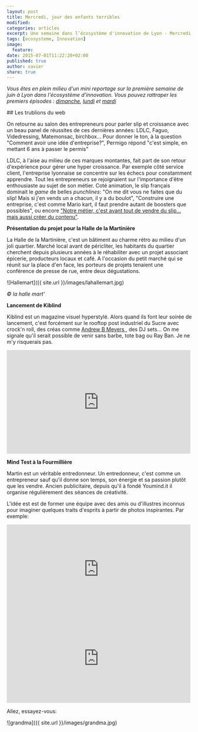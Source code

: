 ```yaml
---
layout: post
title: Mercredi, jour des enfants terribles
modified:
categories: articles
excerpt: Une semaine dans l’écosystème d'innovation de Lyon - Mercredi
tags: [ecosysteme, Innovation]
image:
  feature:
date: 2015-07-01T11:22:20+02:00
published: true
author: xavier
share: true
---
```


_Vous êtes en plein milieu d'un mini reportage sur la première semaine de juin à Lyon dans l'écosystème d'innovation. Vous pouvez rattraper les premiers épisodes : [dimanche](/articles/semaine-dans-ecosysteme-innovation-Lyon/), [lundi](/articles/semaine-ecosysteme-innovation-Lyon-Lundi/) et [mardi](/articles/semaine-ecosysteme-innovation-Lyon-mardi/)_ 

## Les trublions du web 

On retourne au salon des entrepreneurs pour parler slip et croissance avec un beau panel de réussites de ces dernières années: LDLC, Faguo, Videdressing, Matemonsac, birchbox... Pour donner le ton, à la question "Comment avoir une idée d'entreprise?", Permigo répond "c'est simple, en mettant 6 ans à passer le permis"

LDLC, à l'aise au milieu de ces marques montantes, fait part de son retour d'expérience pour gérer une hyper croissance. Par exemple côté service client, l'entreprise lyonnaise se concentre sur les échecs pour constamment apprendre. Tout les entrepreneurs se rejoignaient sur l'importance d'être enthousiaste au sujet de son métier. Coté animation, le slip français dominait le _game_ de belles _punchlines_: "On me dit vous ne faites que du slip! Mais si j'en vends un a chacun, il y a du boulot", "Construire une entreprise, c'est comme Mario kart, il faut prendre autant de boosters que possibles", ou encore <a href="https://twitter.com/RatioAbsurdum/status/606108285712920577">"Notre métier, c&#39;est avant tout de vendre du slip... mais aussi créer du contenu"</a>.

**Présentation du projet pour la Halle de la Martinière**

La Halle de la Martinière, c'est un bâtiment au charme rétro au milieu d'un joli quartier. Marché local avant de péricliter, les habitants du quartier cherchent depuis plusieurs années à le réhabiliter avec un projet associant épicerie, producteurs locaux et café. A l'occasion du petit marché qui se réunit sur la place d'en face, les porteurs de projets tenaient une conférence de presse de rue, entre deux dégustations. 

![Hallemart]({{ site.url }}/images/lahallemart.jpg)

_&copy; la halle mart'_

**Lancement de Kiblind**

Kiblind est un magazine visuel hyperstylé. Alors quand ils font leur soirée de lancement, c'est forcément sur le rooftop post industriel du Sucre avec crock'n roll, des créas comme <a href="http://www.andrewbmyers.com/">Andrew B Meyers </a>, des DJ sets... On me signale qu'il serait possible de venir sans barbe, tote bag ou Ray Ban. Je ne m'y risquerais pas.

<iframe src="https://player.vimeo.com/video/130183159" width="500" height="281" frameborder="0" webkitallowfullscreen mozallowfullscreen allowfullscreen></iframe> 

**Mind Test à la Fourmillière**

Martin est un véritable entredonneur. Un entredonneur, c'est comme un entrepreneur sauf qu'il donne son temps, son énergie et sa passion plutôt que les vendre. Ancien publicitaire, depuis qu'il à fondé Youmind.it il organise régulièrement des séances de créativité. 

L'idée est est de former une équipe avec des amis ou d'illustres inconnus pour imaginer quelques traits d'esprits à partir de photos inspirantes. Par exemple:

<iframe src="http://youmindit.net/minds/5412b2f9c6ac63764f290a74/embed/" frameborder="0" scrolling="no" allowtransparency="true" width="500" height="242"></iframe>

<iframe src="http://youmindit.net/minds/5570c59baed4dc52803879a9/embed/" frameborder="0" scrolling="no" allowtransparency="true" width="500" height="242"></iframe>

Allez, essayez-vous:

![grandma]({{ site.url }}/images/grandma.jpg)
